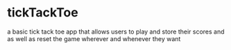 # tickTackToe

a basic tick tack toe app that allows users to play and store their scores and as well as reset the game wherever and whenever they want
